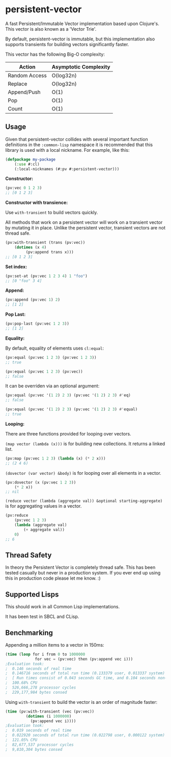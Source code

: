 # persistent-vector

A fast Persistent/Immutable Vector implementation based upon Clojure's. This vector is also known as a 'Vector Trie'.

By default, persistent-vector is immutable, but this implementation also supports transients for building vectors significantly faster.

This vector has the following Big-O complexity:

| Action | Asymptotic Complexity |
| -------- | ----------------------- |
| Random Access | O(log32n) |
| Replace | O(log32n) |
| Append/Push | O(1) |
| Pop | O(1) |
| Count | O(1) |

## Usage

Given that persistent-vector collides with several important function definitions in the `:common-lisp` namespace it is recommended that this library is used with a local nickname. For example, like this:

```lisp
(defpackage my-package
    (:use #:cl)
    (:local-nicknames (#:pv #:persistent-vector)))
```

**Constructor:**

```lisp
(pv:vec 0 1 2 3)
;; [0 1 2 3]
```

**Constructor with transience:**

Use `with-transient` to build vectors quickly.

All methods that work on a persistent vector will work on a transient vector by mutating it in place. Unlike the persistent vector, transient vectors are not thread safe.

```lisp
(pv:with-transient (trans (pv:vec))
    (dotimes (x 4)
         (pv:append trans x)))
;; [0 1 2 3]
```

**Set index:**

```lisp
(pv:set-at (pv:vec 1 2 3 4) 1 "foo")
;; [0 "foo" 3 4]
```
**Append:**

```lisp
(pv:append (pv:vec 1) 2)
;; [1 2]
```

**Pop Last:**

```lisp
(pv:pop-last (pv:vec 1 2 3))
;; [1 2]
```

**Equality:**

By default, equality of elements uses `cl:equal`:

```lisp
(pv:equal (pv:vec 1 2 3) (pv:vec 1 2 3))
;; true

(pv:equal (pv:vec 1 2 3) (pv:vec))
;; false
```

It can be overriden via an optional argument:

```lisp
(pv:equal (pv:vec '(1 2) 2 3) (pv:vec '(1 2) 2 3) #'eq)
;; false

(pv:equal (pv:vec '(1 2) 2 3) (pv:vec '(1 2) 2 3) #'equal)
;; true 
```

**Looping:**

There are three functions provided for looping over vectors.

`(map vector (lambda (x)))` is for building new collections. It returns a linked list.

```lisp
(pv:map (pv:vec 1 2 3) (lambda (x) (* 2 x)))
;; (2 4 6)
```

`(dovector (var vector) &body)` is for looping over all elements in a vector.

```lisp
(pv:dovector (x (pv:vec 1 2 3))
    (* 2 x))
;; nil
```

`(reduce vector (lambda (aggregate val)) &optional starting-aggregate)` is for aggregating values in a vector.

```lisp
(pv:reduce 
    (pv:vec 1 2 3) 
    (lambda (aggregate val) 
        (+ aggregate val)) 
    0)
;; 6
```

## Thread Safety

In theory the Persistent Vector is completely thread safe. This has been tested casually but never in a production system. If you ever end up using this in production code please let me know. :)

## Supported Lisps

This should work in all Common Lisp implementations.

It has been test in SBCL and CLisp.

## Benchmarking

Appending a million items to a vector in 150ms:

```lisp
(time (loop for i from 0 to 1000000
             for vec = (pv:vec) then (pv:append vec i)))
;Evaluation took:
;  0.146 seconds of real time
;  0.146716 seconds of total run time (0.133379 user, 0.013337 system)
;  [ Run times consist of 0.043 seconds GC time, and 0.104 seconds non-GC time. ]
;  100.68% CPU
;  526,666,278 processor cycles
;  229,177,984 bytes consed

```

Using `with-transient` to build the vector is an order of magnitude faster:

```lisp
(time (pv:with-transient (vec (pv:vec))
         (dotimes (i 1000000)
           (pv:append vec i))))
;Evaluation took:
;  0.019 seconds of real time
;  0.022920 seconds of total run time (0.022798 user, 0.000122 system)
;  121.05% CPU
;  82,677,537 processor cycles
;  9,810,304 bytes consed
```
